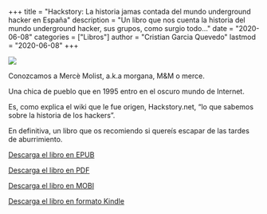 +++
title = "Hackstory: La historia jamas contada del mundo underground hacker en España"
description = "Un libro que nos cuenta la historia del mundo underground hacker, sus grupos, como surgio todo..."
date = "2020-06-08"
categories = ["Libros"]
author = "Cristian Garcia Quevedo"
lastmod = "2020-06-08"
+++

![](/blog/img/cover_hackstory.jpg)

Conozcamos a Mercè Molist, a.k.a morgana, M&M o merce.

Una chica de pueblo que en 1995 entro en el oscuro mundo de Internet.

Es, como explica el wiki que le fue origen, Hackstory.net, “lo que sabemos sobre la historia de los hackers”.

En definitiva, un libro que os recomiendo si quereís escapar de las tardes de aburrimiento.

[Descarga el libro en EPUB](https://hackstory.es/ebook/epub)

[Descarga el libro en PDF](https://hackstory.es/ebook/pdf)

[Descarga el libro en MOBI](https://hackstory.es/ebook/mobi)

[Descarga el libro en formato Kindle](http://www.amazon.es/Hackstory-es-historia-contada-underground-Pen%C3%ADnsula-ebook/dp/B00N1T40OO)
